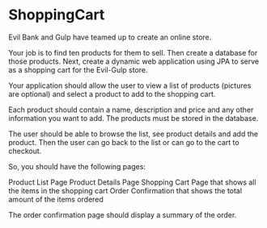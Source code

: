 # ShoppingCart

Evil Bank and Gulp have teamed up to create an online store.

Your job is to find ten products for them to sell. Then create a database for those products. Next, create a dynamic web application using JPA to serve as a shopping cart for the Evil-Gulp store.

Your application should allow the user to view a list of products (pictures are optional) and select a product to add to the shopping cart.

Each product should contain a name, description and price and any other information you want to add. The products must be stored in the database.

The user should be able to browse the list, see product details and add the product. Then the user can go back to the list or can go to the cart to checkout.

So, you should have the following pages:

Product List Page
Product Details Page
Shopping Cart Page that shows all the items in the shopping cart
Order Confirmation  that shows the total amount of the items ordered
 

The order confirmation page should display a summary of the order.
